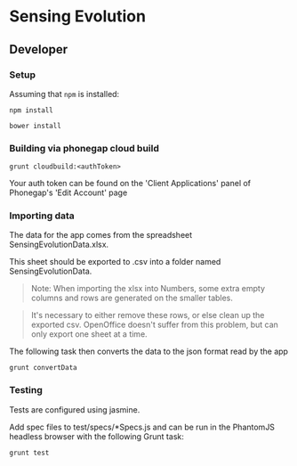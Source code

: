 # Sensing Evolution

## Developer

### Setup

Assuming that `npm` is installed:

    npm install

    bower install

### Building via phonegap cloud build

    grunt cloudbuild:<authToken>

Your auth token can be found on the 'Client Applications' panel of Phonegap's 'Edit Account' page


### Importing data

The data for the app comes from the spreadsheet SensingEvolutionData.xlsx.

This sheet should be exported to .csv into a folder named SensingEvolutionData.

>Note: When importing the xlsx into Numbers, some extra empty columns and rows are generated on the smaller tables.

>It's necessary to either remove these rows, or else clean up the exported csv. OpenOffice doesn't suffer from this problem, but can only export one sheet at a time.



The following task then converts the data to the json format read by the app

    grunt convertData


### Testing

Tests are configured using jasmine.

Add spec files to test/specs/*Specs.js and can be run in the PhantomJS headless browser with the following Grunt task:

    grunt test
    

